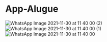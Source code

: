 # App-Alugue
![WhatsApp Image 2021-11-30 at 11 40 00 (2)](https://user-images.githubusercontent.com/94018817/144067871-9f3c052c-f288-46a2-8444-56c11c6aa5f3.jpeg)
![WhatsApp Image 2021-11-30 at 11 40 00 (1)](https://user-images.githubusercontent.com/94018817/144067878-f05e5cce-66c5-4854-a112-2f756a395194.jpeg)
![WhatsApp Image 2021-11-30 at 11 40 00](https://user-images.githubusercontent.com/94018817/144067880-9bf0d5ca-0b87-4c8d-a424-a140059dddd0.jpeg)
